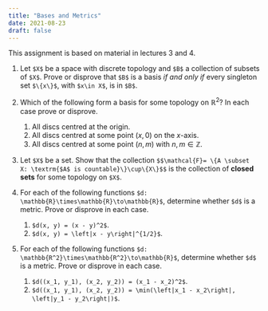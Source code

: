 ```yaml
---
title: "Bases and Metrics"
date: 2021-08-23
draft: false
---
```


This assignment is based on material in lectures 3 and 4.

1. Let `$X$` be a space with discrete topology and `$B$` a collection of subsets of `$X$`. Prove or disprove that  `$B$` is a basis _if and only if_ every singleton set `$\{x\}$`, with `$x\in X$`, is in `$B$`.

2. Which of the following form a basis for some topology on $\mathbb{R}^2$? In each case prove or disprove.
    1. All discs centred at the origin.
    2. All discs centred at some point $(x, 0)$ on the $x$-axis.
    3. All discs centred at some point $(n,m)$ with $n, m\in\mathbb{Z}$.

3. Let `$X$` be a set. Show that the collection `$$\mathcal{F}= \{A \subset X: \textrm{$A$ is countable}\}\cup\{X\}$$` is the collection of __closed sets__ for some topology on `$X$`.

4. For each of the following functions `$d: \mathbb{R}\times\mathbb{R}\to\mathbb{R}$`, determine whether `$d$` is a metric. Prove or disprove in each case.
    1. `$d(x, y) = (x - y)^2$`.
    2. `$d(x, y) = \left|x - y\right|^{1/2}$`.

5. For each of the following functions `$d: \mathbb{R^2}\times\mathbb{R^2}\to\mathbb{R}$`, determine whether `$d$` is a metric. Prove or disprove in each case.
    1. `$d((x_1, y_1), (x_2, y_2)) = (x_1 - x_2)^2$`.
    2. `$d((x_1, y_1), (x_2, y_2)) = \min(\left|x_1 - x_2\right|, \left|y_1 - y_2\right|)$`.
